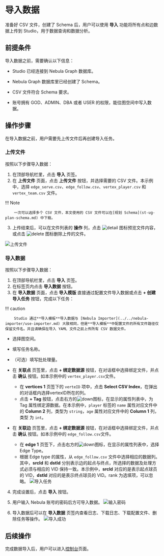 # 导入数据

准备好 CSV 文件，创建了 Schema 后，用户可以使用 **导入** 功能将所有点和边数据上传到 Studio，用于数据查询和数据分析。

## 前提条件

导入数据之前，需要确认以下信息：

- Studio 已经连接到 Nebula Graph 数据库。

- Nebula Graph 数据库里已经创建了 Schema。

- CSV 文件符合 Schema 要求。

- 账号拥有 GOD、ADMIN、DBA 或者 USER 的权限，能往图空间中写入数据。

## 操作步骤

在导入数据之前，用户需要先上传文件后再创建导入任务。

### 上传文件

按照以下步骤导入数据：

1. 在顶部导航栏里，点击 **导入** 页签。
2. 在 **上传文件** 页面，点击 **上传文件** 按钮，并选择需要的 CSV 文件。本示例中，选择 `edge_serve.csv`、`edge_follow.csv`、`vertex_player.csv` 和 `vertex_team.csv` 文件。

  !!! Note

        一次可以选择多个 CSV 文件，本文使用的 CSV 文件可以在[规划 Schema](st-ug-plan-schema.md) 中下载。

3. 上传结束后，可以在文件列表的 **操作** 列，点击 ![detail](https://docs-cdn.nebula-graph.com.cn/figures/detail.png) 图标预览文件内容，或点击 ![delete](https://docs-cdn.nebula-graph.com.cn/figures/alert-delete.png) 图标删除上传的文件。

![上传文件](https://docs-cdn.nebula-graph.com.cn/figures/st-ug-010-cn.png)

### 导入数据

按照以下步骤导入数据：

1. 在顶部导航栏里，点击 **导入** 页签。
2. 在标签页内点击 **导入数据** 按钮。
3. 在 **导入数据** 页面，点击 **导入模版** 直接通过配置文件导入数据或点击 **+ 创建导入任务** 按钮，完成以下任务：
  
  !!! caution

        Studio 通过**导入模板**导入数据与 [Nebula Importer](../../nebula-importer/use-importer.md) 大致相同，但是**导入模板**中配置文件的所有文件路径仅保留文件名。并且请确保在导入 YAML 文件之前上传所有 CSV 数据文件。

  - 选择图空间。
  - 填写任务名称。
  - （可选）填写批处理量。
  - 在 **关联点** 页签里，点击 **+ 绑定数据源** 按钮，在对话框中选择绑定文件，并点击 **确认** 按钮。如本示例中的 `vertex_player.csv`文件。

    - 在 **vertices 1** 页签下的 `verteID` 项中，点击 **Select CSV Index**，在弹出的对话框内选择vertexID所在的列。
    - 点击 **+ Tag** 按钮，点击右方的![down](https://docs-cdn.nebula-graph.com.cn/figures/down.png)图标，在显示的属性列表中，为 Tag 属性绑定源数据。在本示例中，`player` 标签的 `name` 属性对应文件中的 **Column 2** 列，类型为 `string`，`age` 属性对应文件中的 **Column 1** 列，类型 为 `int`。
  
  - 在 **关联边** 页签里，点击 **+ 绑定数据源** 按钮，在对话框中选择绑定文件，并点击 **确认** 按钮。如本示例中的 `edge_follow.csv`文件。
    - 在 **edge 1** 页签下，点击右方的![down](https://docs-cdn.nebula-graph.com.cn/figures/down.png)图标，在显示的属性列表中，选择 Edge Type。
    - 根据 Edge type 的属性，从 `edge_follow.csv` 文件中选择相应的数据列。其中，**srcId** 和 **dstId** 分别表示边的起点与终点，所选择的数据及处理方式必须与相应的 VID 保持一致。本示例中，**srcId** 对应的是表示起点球员的 VID，**dstId** 对应的是表示终点球员的 VID。rank 为选填项，可以忽略。
    ![导入任务](https://docs-cdn.nebula-graph.com.cn/figures/st-ug-011-cn.png)

4. 完成设置后，点击 **导入** 按钮。

5. 用户输入 Nebula 账号的密码后方可导入数据。
  ![输入密码](https://docs-cdn.nebula-graph.com.cn/figures/st-ug-014-cn.png)

6. 导入数据后可以在 **导入数据** 页签内查看日志、下载日志、下载配置文件、删除任务等操作。
  ![导入成功](https://docs-cdn.nebula-graph.com.cn/figures/st-ug-012-cn.png)

## 后续操作

完成数据导入后，用户可以进入[控制台](st-ug-console.md)页面。
